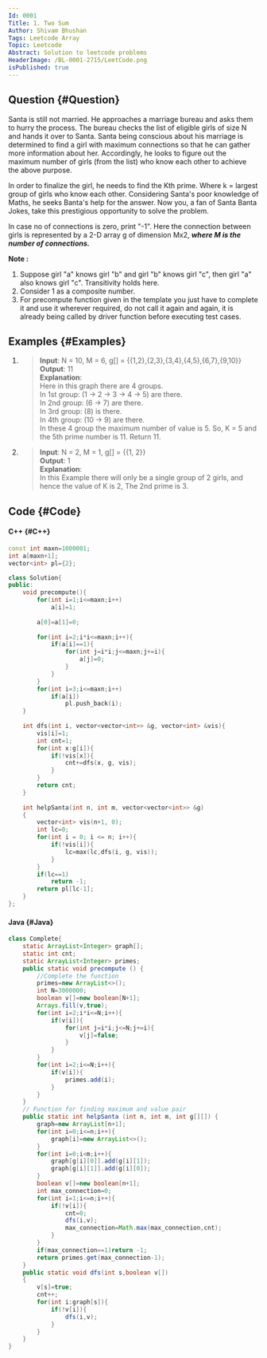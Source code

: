 ```yaml
---
Id: 0001
Title: 1. Two Sum
Author: Shivam Bhushan
Tags: Leetcode Array
Topic: Leetcode
Abstract: Solution to leetcode problems
HeaderImage: /BL-0001-2715/LeetCode.png
isPublished: true
---
```


## Question {#Question}

Santa is still not married. He approaches a marriage bureau and asks them to hurry the process. The bureau checks the list of eligible girls of size N and hands it over to Santa. Santa being conscious about his marriage is determined to find a girl with maximum connections so that he can gather more information about her. Accordingly, he looks to figure out the maximum number of girls (from the list) who know each other to achieve the above purpose.

In order to finalize the girl, he needs to find the Kth prime. Where k = largest group of girls who know each other. Considering Santa's poor knowledge of Maths, he seeks Banta's help for the answer. Now you, a fan of Santa Banta Jokes, take this prestigious opportunity to solve the problem.

In case no of connections is zero, print "-1". Here the connection between girls is represented by a 2-D array g of dimension Mx2, ***where M is the number of connections.***

**Note :**
1. Suppose girl "a" knows girl "b" and girl "b" knows girl "c", then girl "a" also knows girl "c". Transitivity holds here.
2. Consider 1 as a composite number.
3. For precompute function given in the template you just have to complete it and use it wherever required, do not call it again and again, it is already being called by driver function before executing test cases.

## Examples {#Examples}
1. >**Input**: N = 10, M = 6, g[] = {{1,2},{2,3},{3,4},{4,5},{6,7},{9,10}}\
**Output**: 11\
**Explanation**: \
Here in this graph there are 4 groups.\
In 1st group: (1 -> 2 -> 3 -> 4 -> 5) are there.\
In 2nd group: (6 -> 7) are there.\
In 3rd group: (8) is there.\
In 4th group: (10 -> 9) are there.\
In these 4 group the maximum number of 
value is 5. So, K = 5 and the 5th prime number 
is 11. Return 11.

2. >**Input**: N = 2, M = 1, g[] = {{1, 2}}\
**Output**: 1\
**Explanation**: \
In this Example there will only be a single group of 2 girls, and hence the value of K is 2, The 2nd prime is 3.

## Code {#Code}
#### C++ {#C++}
```c++
const int maxn=1000001;
int a[maxn+1];	
vector<int> pl={2};

class Solution{
public:
    void precompute(){
    	for(int i=1;i<=maxn;i++)
    	    a[i]=1;
    	
    	a[0]=a[1]=0;
    	
    	for(int i=2;i*i<=maxn;i++){
    		if(a[i]==1){
    			for(int j=i*i;j<=maxn;j+=i){
    				a[j]=0;
    			}
    		}
    	}
    	for(int i=3;i<=maxn;i++)
    	    if(a[i])
    	        pl.push_back(i);
    }
    
    int dfs(int i, vector<vector<int>> &g, vector<int> &vis){
    	vis[i]=1;
    	int cnt=1;
    	for(int x:g[i]){
    		if(!vis[x]){
    			cnt+=dfs(x, g, vis);
    		}
    	}
    	return cnt;
    }
    
    int helpSanta(int n, int m, vector<vector<int>> &g)
    {
        vector<int> vis(n+1, 0);
        int lc=0;
    	for(int i = 0; i <= n; i++){
    		if(!vis[i]){
    			lc=max(lc,dfs(i, g, vis));
    		}
    	}
    	if(lc==1)
    	    return -1;
    	return pl[lc-1];
    }
};
```

#### Java {#Java}

```java
class Complete{
    static ArrayList<Integer> graph[];
    static int cnt;
    static ArrayList<Integer> primes;
    public static void precompute () {
        //Complete the function
        primes=new ArrayList<>();
        int N=3000000;
        boolean v[]=new boolean[N+1];
        Arrays.fill(v,true);
        for(int i=2;i*i<=N;i++){
            if(v[i]){
                for(int j=i*i;j<=N;j+=i){
                    v[j]=false;
                }
            }
        }
        for(int i=2;i<=N;i++){
            if(v[i]){
                primes.add(i);
            }
        }
    }
    // Function for finding maximum and value pair
    public static int helpSanta (int n, int m, int g[][]) {
        graph=new ArrayList[n+1];
        for(int i=0;i<=n;i++){
            graph[i]=new ArrayList<>();
        }
        for(int i=0;i<m;i++){
            graph[g[i][0]].add(g[i][1]);
            graph[g[i][1]].add(g[i][0]);
        }
        boolean v[]=new boolean[n+1];
        int max_connection=0;
        for(int i=1;i<=n;i++){
            if(!v[i]){
                cnt=0;
                dfs(i,v);
                max_connection=Math.max(max_connection,cnt);
            }
        }
        if(max_connection==1)return -1;
        return primes.get(max_connection-1);
    }
    public static void dfs(int s,boolean v[])
    {
        v[s]=true;
        cnt++;
        for(int i:graph[s]){
            if(!v[i]){
                dfs(i,v);  
            }
        }
    }
}
```
